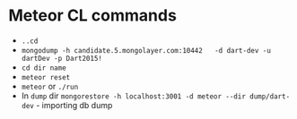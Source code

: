 # Meteor CL commands

- `..cd`
- `mongodump -h candidate.5.mongolayer.com:10442   -d dart-dev -u dartDev -p Dart2015!`
- `cd dir name`
- `meteor reset`
- `meteor` or `./run`
-  In `dump` dir `mongorestore -h localhost:3001 -d meteor --dir dump/dart-dev` - importing db dump
